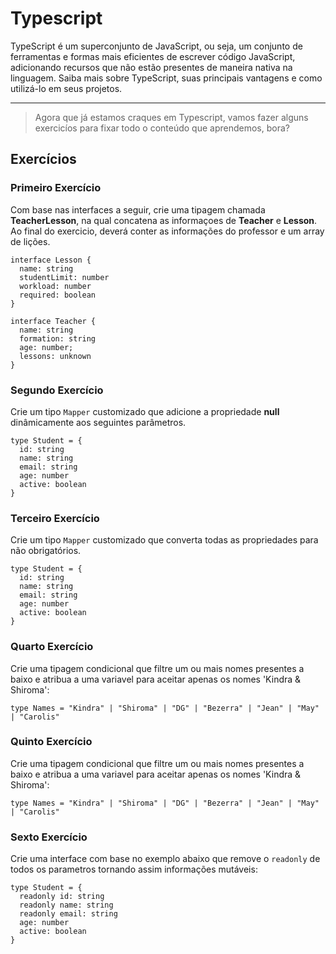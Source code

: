 # Typescript

TypeScript é um superconjunto de JavaScript, ou seja, um conjunto de ferramentas e formas mais eficientes de escrever código JavaScript, adicionando recursos que não estão presentes de maneira nativa na linguagem. Saiba mais sobre TypeScript, suas principais vantagens e como utilizá-lo em seus projetos.

---

> Agora que já estamos craques em Typescript, vamos fazer alguns exercicíos para fixar todo o conteúdo que aprendemos, bora?

## Exercícios

### Primeiro Exercício

Com base nas interfaces a seguir, crie uma tipagem chamada **TeacherLesson**, na qual concatena as informaçoes de **Teacher** e **Lesson**. Ao final do exercicio, deverá conter as informações do professor e um array de lições.  

```typescript=
interface Lesson {
  name: string
  studentLimit: number
  workload: number
  required: boolean
}

interface Teacher {
  name: string
  formation: string
  age: number;
  lessons: unknown
}

```

### Segundo Exercício

Crie um tipo `Mapper` customizado que adicione a propriedade **null** dinâmicamente aos seguintes parâmetros.

```typescript=
type Student = {
  id: string
  name: string
  email: string
  age: number
  active: boolean
}
```

### Terceiro Exercício

Crie um tipo `Mapper` customizado que converta todas as propriedades para não obrigatórios.

```typescript=
type Student = {
  id: string
  name: string
  email: string
  age: number
  active: boolean
}
```

### Quarto Exercício

Crie uma tipagem condicional que filtre um ou mais nomes presentes a baixo e atribua a uma variavel para aceitar apenas os nomes 'Kindra & Shiroma':

```typescript=
type Names = "Kindra" | "Shiroma" | "DG" | "Bezerra" | "Jean" | "May" | "Carolis"
```

### Quinto Exercício

Crie uma tipagem condicional que filtre um ou mais nomes presentes a baixo e atribua a uma variavel para aceitar apenas os nomes 'Kindra & Shiroma':

```typescript=
type Names = "Kindra" | "Shiroma" | "DG" | "Bezerra" | "Jean" | "May" | "Carolis"
```

### Sexto Exercício

Crie uma interface com base no exemplo abaixo que remove o `readonly` de todos os parametros tornando assim informações mutáveis:

```typescript=
type Student = {
  readonly id: string
  readonly name: string
  readonly email: string
  age: number
  active: boolean
}

```
